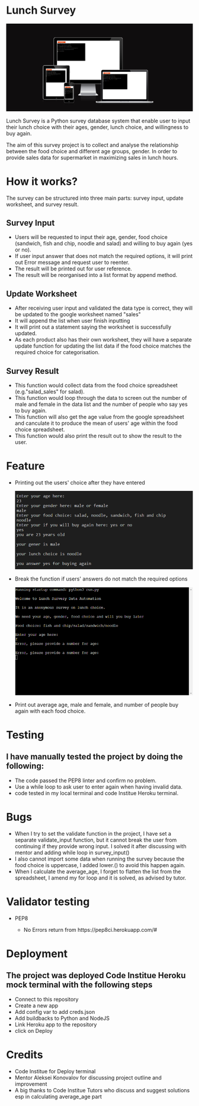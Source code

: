 <h1>Lunch Survey</h1>

![responsiveness](assets/documentation/responsiveness-CI-project-3.png)

<p>Lunch Survey is a Python survey database system that enable user to input their lunch choice with their ages, gender, lunch choice, and willingness to buy again.</p>

<p>The aim of this survey project is to collect and analyse the relationship between the food choice and different age groups, gender. In order to provide sales data for supermarket in maximizing sales in lunch hours.</p>

<h1>How it works?</h1>

<p>The survey can be structured into three main parts: survey input, update worksheet, and survey result.</p>

<h2>Survey Input</h2>

<ul>

<li>Users will be requested to input their age, gender, food choice (sandwich, fish and chip, noodle and salad) and willing to buy again (yes or no). </li>

<li>If user input answer that does not match the required options, it will print out Error message and request user to reenter.</li>

<li>The result will be printed out for user reference.</li> 

<li>The result will be reorganised into a list format by append method. </li>

</ul>

<h2>Update Worksheet</h2>

<ul>

<li>After receiving user input and validated the data type is correct, they will be updated to the google worksheet named "sales" </li>

<li> It will append the list when user finish inputting</li>

<li> It will print out a statement saying the worksheet is successfully updated.</li>

<li> As each product also has their own worksheet, they will have a separate update function for updating the list data if the food choice matches the required choice for categorisation.</li>

</ul>

<h2>Survey Result</h2>

<ul>

<li>This function would collect data from the food choice spreadsheet (e.g."salad_sales" for salad).

<li>This function would loop through the data to screen out the number of male and female in the data list and the number of people who say yes to buy again.</li>

<li>This function will also get the age value from the google spreadsheet and canculate it to produce the mean of users' age within the food choice spreadsheet.</li>

<li>This function would also print the result out to show the result to the user.</li>

</ul>

<h1>Feature</h1>

<ul>
<li>Printing out the users' choice after they have entered</li>

![print user input](assets/documentation/print-user-input.png)
<li>Break the function if users' answers do not match the required options</li>

![break when invalid](assets/documentation/break-the-function-invalid-data.png)
<li>Print out average age, male and female, and number of people buy again with each food choice.</li>
</ul>

<h1>Testing</h1>

<h2>I have manually tested the project by doing the following:</h2>
<ul>
<li>The code passed the PEP8 linter and confirm no problem.</li>
<li>Use a while loop to ask user to enter again when having invalid data.</li>
<li>code tested in my local terminal and code Institue Heroku terminal.</li>
</ul>

<h1>Bugs</h1>

<ul>
<li>When I try to set the validate function in the project, I have set a separate validate_input function, but it cannot break the user from continuing if they provide wrong input. I solved it after discussing with mentor and adding while loop in survey_input()</li>
<li>I also cannot import some data when running the survey because the food choice is uppercase, I added lower.() to avoid this happen again.</li>
<li>When I calculate the average_age, I forget to flatten the list from the spreadsheet, I amend my for loop and it is solved, as advised by tutor.</li>
</ul>

<h1>Validator testing</h1>

<ul>
<li>PEP8</li>
<Ul>
<li>No Errors return from https://pep8ci.herokuapp.com/#</li>
</ul>
</ul>

<h1>Deployment</h1>

<h2>The project was deployed Code Institue Heroku mock terminal with the following steps</h2>
<ul>
<li>Connect to this repository</li>
<li>Create a new app</li>
<li>Add config var to add creds.json</li>
<li>Add buildbacks to Python and NodeJS </li>
<li>Link Heroku app to the repository</li>
<li>click on Deploy</li> 
</ul>

<h1>Credits</h1>

<ul>
<li>Code Institue for Deploy terminal</li>
<li>Mentor Aleksei Konovalov for discussing project outline and improvement</li>
<li>A big thanks to Code Institue Tutors who discuss and suggest solutions esp in calculating average_age part </li>
</ul>